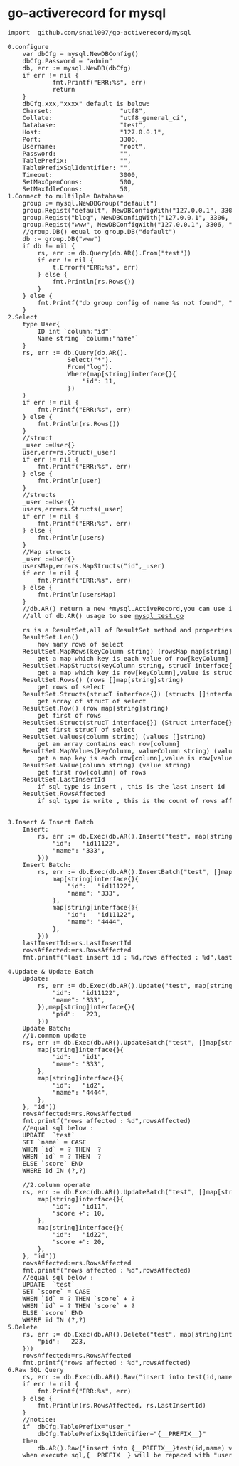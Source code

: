 # go-activerecord for mysql
<pre>
import  github.com/snail007/go-activerecord/mysql

0.configure 
    var dbCfg = mysql.NewDBConfig()
    dbCfg.Password = "admin"
    db, err := mysql.NewDB(dbCfg)
    if err != nil {
            fmt.Printf("ERR:%s", err)
            return
    }
    dbCfg.xxx,"xxxx" default is below:
    Charset:                  "utf8",
    Collate:                  "utf8_general_ci",
    Database:                 "test",
    Host:                     "127.0.0.1",
    Port:                     3306,
    Username:                 "root",
    Password:                 "",
    TablePrefix:              "",
    TablePrefixSqlIdentifier: "",
    Timeout:                  3000,
    SetMaxOpenConns:          500,
    SetMaxIdleConns:          50,
1.Connect to multilple Database
    group := mysql.NewDBGroup("default")
    group.Regist("default", NewDBConfigWith("127.0.0.1", 3306, "test", "root", "admin"))
    group.Regist("blog", NewDBConfigWith("127.0.0.1", 3306, "blog_db", "root", "admin"))
    group.Regist("www", NewDBConfigWith("127.0.0.1", 3306, "www_db", "root", "admin"))
    //group.DB() equal to group.DB("default")
    db := group.DB("www")
    if db != nil {
        rs, err := db.Query(db.AR().From("test"))
        if err != nil {
            t.Errorf("ERR:%s", err)
        } else {
            fmt.Println(rs.Rows())
        }
    } else {
        fmt.Printf("db group config of name %s not found", "www")
    }
2.Select
    type User{
        ID int `column:"id"`
        Name string `column:"name"`
    }
	rs, err := db.Query(db.AR().
                Select("*").
                From("log").
                Where(map[string]interface{}{
                    "id": 11,
                })
    )
    if err != nil {
		fmt.Printf("ERR:%s", err)
	} else {
		fmt.Println(rs.Rows())
	}
    //struct 
    _user :=User{}
    user,err=rs.Struct(_user)
    if err != nil {
		fmt.Printf("ERR:%s", err)
	} else {
		fmt.Println(user)
	}
    //structs
    _user :=User{}
    users,err=rs.Structs(_user)
    if err != nil {
		fmt.Printf("ERR:%s", err)
	} else {
		fmt.Println(users)
	}
    //Map structs
    _user :=User{}
    usersMap,err=rs.MapStructs("id",_user)
    if err != nil {
		fmt.Printf("ERR:%s", err)
	} else {
		fmt.Println(usersMap)
	}
    //db.AR() return a new *mysql.ActiveRecord,you can use it to build you sql.
    //all of db.AR() usage to see <a href="https://github.com/snail007/go-activerecord/blob/master/mysql/mysql_test.go">mysql_test.go</a>

    rs is a ResultSet,all of ResultSet method and properties is :
    ResultSet.Len()
        how many rows of select
    ResultSet.MapRows(keyColumn string) (rowsMap map[string]map[string]string)
        get a map which key is each value of row[keyColumn]
    ResultSet.MapStructs(keyColumn string, strucT interface{}) (structsMap map[string]interface{}, err error)
        get a map which key is row[keyColumn],value is strucT
    ResultSet.Rows() (rows []map[string]string)
        get rows of select
    ResultSet.Structs(strucT interface{}) (structs []interface{}, err error)
        get array of strucT of select
    ResultSet.Row() (row map[string]string)
        get first of rows
    ResultSet.Struct(strucT interface{}) (Struct interface{}, err error)
        get first strucT of select 
    ResultSet.Values(column string) (values []string)
        get an array contains each row[column] 
    ResultSet.MapValues(keyColumn, valueColumn string) (values map[string]string)
        get a map key is each row[column],value is row[valueColumn]
    ResultSet.Value(column string) (value string)
        get first row[column] of rows
    ResultSet.LastInsertId
        if sql type is insert , this is the last insert id
    ResultSet.RowsAffected
        if sql type is write , this is the count of rows affected

	
3.Insert & Insert Batch
    Insert:
        rs, err := db.Exec(db.AR().Insert("test", map[string]interface{}{
			"id":   "id11122",
			"name": "333",
		}))
    Insert Batch:
        rs, err := db.Exec(db.AR().InsertBatch("test", []map[string]interface{}{
            map[string]interface{}{
                "id":   "id11122",
                "name": "333",
            },
            map[string]interface{}{
                "id":   "id11122",
                "name": "4444",
            },
        }))
    lastInsertId:=rs.LastInsertId
    rowsAffected:=rs.RowsAffected
    fmt.printf("last insert id : %d,rows affected : %d",lastInsertId,rowsAffected)
	
4.Update & Update Batch
    Update:
        rs, err := db.Exec(db.AR().Update("test", map[string]interface{}{
			"id":   "id11122",
			"name": "333",
		}),map[string]interface{}{
			"pid":   223,
		}))
    Update Batch:
    //1.common update
    rs, err := db.Exec(db.AR().UpdateBatch("test", []map[string]interface{}{
		map[string]interface{}{
			"id":   "id1",
			"name": "333",
		},
		map[string]interface{}{
			"id":   "id2",
			"name": "4444",
		},
	}, "id"))
    rowsAffected:=rs.RowsAffected
    fmt.printf("rows affected : %d",rowsAffected)
    //equal sql below :
    UPDATE  `test` 
    SET `name` = CASE 
    WHEN `id` = ? THEN  ? 
    WHEN `id` = ? THEN  ? 
    ELSE `score` END 
    WHERE id IN (?,?)

    //2.column operate
    rs, err := db.Exec(db.AR().UpdateBatch("test", []map[string]interface{}{
		map[string]interface{}{
			"id":   "id11",
			"score +": 10,
		},
		map[string]interface{}{
			"id":   "id22",
			"score +": 20,
		},
	}, "id"))
    rowsAffected:=rs.RowsAffected
    fmt.printf("rows affected : %d",rowsAffected)
    //equal sql below :
    UPDATE  `test` 
    SET `score` = CASE 
    WHEN `id` = ? THEN `score` + ? 
    WHEN `id` = ? THEN `score` + ? 
    ELSE `score` END 
    WHERE id IN (?,?)
5.Delete
    rs, err := db.Exec(db.AR().Delete("test", map[string]interface{}{
        "pid":   223,
    }))
    rowsAffected:=rs.RowsAffected
    fmt.printf("rows affected : %d",rowsAffected)
6.Raw SQL Query
    rs, err := db.Exec(db.AR().Raw("insert into test(id,name) values (?,?)", 555,"6666"))
    if err != nil {
        fmt.Printf("ERR:%s", err)
    } else {
        fmt.Println(rs.RowsAffected, rs.LastInsertId)
    }
    //notice:
    if  dbCfg.TablePrefix="user_" 
        dbCfg.TablePrefixSqlIdentifier="{__PREFIX__}" 
    then
        db.AR().Raw("insert into {__PREFIX__}test(id,name) values (?,?)
    when execute sql,{__PREFIX__} will be repaced with "user_"
</pre>
